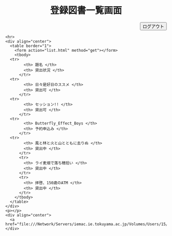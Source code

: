 <html><head>
    <meta http-equiv="content-type" content="text/html; charset=utf-8">
    <title>List (Book Management)</title>
  </head>

  <body>
    <div align="center">
      <h1>登録図書一覧画面</h1>
    </div>
    <div align="right">
      <input type="submit" value="ログアウト" onclick="logOut()">
    </div>
    <script>
      function logOut(){
      location.href = "file:///Network/Servers/iemac.ie.tokuyama.ac.jp/Volumes/Users/15/i15kasibe/_CreativePractice_/login.html";      
      }
    </script>
    
    <hr>
    <div align="center">
      <table border="1">
        <form action="list.html" method="get"></form>
        <tbody>
	  <tr>
            <th> 題名 </th>
            <th> 貸出状況 </th>
          </tr>
	  <tr>
            <th> 日々是好日のススメ </th>
            <th> 貸出可 </th>
          </tr>
	  <tr>
            <th> セッション!! </th>
            <th> 貸出可 </th>
          </tr>
	  <tr>
            <th> Butterfly_Effect_Boys </th>
            <th> 予約申込み </th>
          </tr>
	  <tr>
            <th> 風と林と火と山とともに去りぬ </th>
            <th> 貸出中 </th>
          </tr>
          <tr>
            <th> ライ麦畑で落ち穂拾い </th>
            <th> 貸出中 </th>
          </tr>
          <tr>
            <th> 拝啓、150歳のATM </th>
            <th> 貸出中 </th>
          </tr>
        </tbody>
      </table>
    </div>
    <p></p>
    <div align="center">
      <a href="file:///Network/Servers/iemac.ie.tokuyama.ac.jp/Volumes/Users/15/i15kasibe/_CreativePractice_/MainPage/mainpage.html">_Back_To_Home_</a>
    </div>

  


</body></html>
